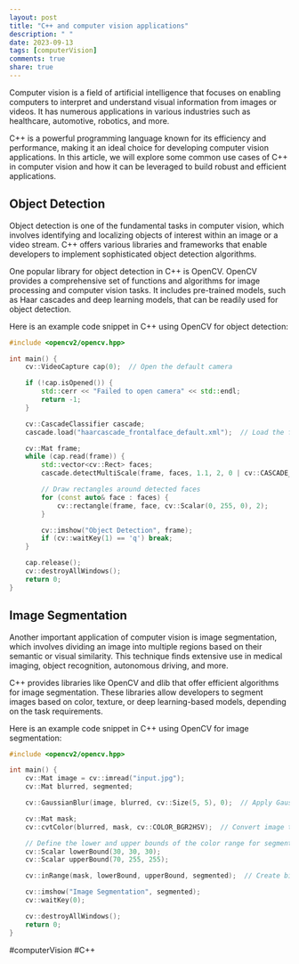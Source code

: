 ```yaml
---
layout: post
title: "C++ and computer vision applications"
description: " "
date: 2023-09-13
tags: [computerVision]
comments: true
share: true
---
```


Computer vision is a field of artificial intelligence that focuses on enabling computers to interpret and understand visual information from images or videos. It has numerous applications in various industries such as healthcare, automotive, robotics, and more.

C++ is a powerful programming language known for its efficiency and performance, making it an ideal choice for developing computer vision applications. In this article, we will explore some common use cases of C++ in computer vision and how it can be leveraged to build robust and efficient applications.

## Object Detection

Object detection is one of the fundamental tasks in computer vision, which involves identifying and localizing objects of interest within an image or a video stream. C++ offers various libraries and frameworks that enable developers to implement sophisticated object detection algorithms.

One popular library for object detection in C++ is OpenCV. OpenCV provides a comprehensive set of functions and algorithms for image processing and computer vision tasks. It includes pre-trained models, such as Haar cascades and deep learning models, that can be readily used for object detection.

Here is an example code snippet in C++ using OpenCV for object detection:

```cpp
#include <opencv2/opencv.hpp>

int main() {
    cv::VideoCapture cap(0);  // Open the default camera

    if (!cap.isOpened()) {
        std::cerr << "Failed to open camera" << std::endl;
        return -1;
    }

    cv::CascadeClassifier cascade;
    cascade.load("haarcascade_frontalface_default.xml");  // Load the face detection model

    cv::Mat frame;
    while (cap.read(frame)) {
        std::vector<cv::Rect> faces;
        cascade.detectMultiScale(frame, faces, 1.1, 2, 0 | cv::CASCADE_SCALE_IMAGE, cv::Size(30, 30));

        // Draw rectangles around detected faces
        for (const auto& face : faces) {
            cv::rectangle(frame, face, cv::Scalar(0, 255, 0), 2);
        }

        cv::imshow("Object Detection", frame);
        if (cv::waitKey(1) == 'q') break;
    }

    cap.release();
    cv::destroyAllWindows();
    return 0;
}
```

## Image Segmentation

Another important application of computer vision is image segmentation, which involves dividing an image into multiple regions based on their semantic or visual similarity. This technique finds extensive use in medical imaging, object recognition, autonomous driving, and more.

C++ provides libraries like OpenCV and dlib that offer efficient algorithms for image segmentation. These libraries allow developers to segment images based on color, texture, or deep learning-based models, depending on the task requirements.

Here is an example code snippet in C++ using OpenCV for image segmentation:

```cpp
#include <opencv2/opencv.hpp>

int main() {
    cv::Mat image = cv::imread("input.jpg");
    cv::Mat blurred, segmented;

    cv::GaussianBlur(image, blurred, cv::Size(5, 5), 0);  // Apply Gaussian blur for noise reduction

    cv::Mat mask;
    cv::cvtColor(blurred, mask, cv::COLOR_BGR2HSV);  // Convert image to HSV color space

    // Define the lower and upper bounds of the color range for segmentation
    cv::Scalar lowerBound(30, 30, 30);
    cv::Scalar upperBound(70, 255, 255);

    cv::inRange(mask, lowerBound, upperBound, segmented);  // Create binary mask based on color range

    cv::imshow("Image Segmentation", segmented);
    cv::waitKey(0);

    cv::destroyAllWindows();
    return 0;
}
```

#computerVision #C++